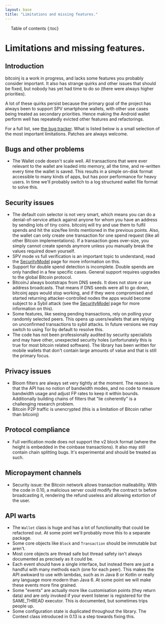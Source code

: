 ```yaml
---
layout: base
title: "Limitations and missing features."
---
```


<div markdown="1" id="toc" class="toc"><div markdown="1">

* Table of contents
{:toc}

</div></div>

<div markdown="1" class="toccontent">

# Limitations and missing features.

## Introduction

bitcoinj is a work in progress, and lacks some features you probably consider important. It also has strange quirks and other issues that should be fixed, but nobody has yet had time to do so (there were always higher priorities).

A lot of these quirks persist because the primary goal of the project has always been to support SPV smartphone wallets, with other use cases being treated as secondary priorities. Hence making the Android wallet perform well has repeatedly evicted other features and refactorings.

For a full list, see [the bug tracker](https://github.com/bitcoinj/bitcoinj/issues). What is listed below is a small selection of the most important limitations. Patches are always welcome.

## Bugs and other problems

* The Wallet code doesn't scale well. All transactions that were ever relevant to the wallet are loaded into memory, all the time, and re-written every time the wallet is saved. This results in a simple on-disk format accessible to many kinds of apps, but has poor performance for heavy users. In time we'll probably switch to a log structured wallet file format to solve this.

## Security issues

* The default coin selector is not very smart, which means you can do a denial-of-service attack against anyone for whom you have an address by sending lots of tiny coins. bitcoinj will try and use them to fulfil spends and hit the size/fee limits mentioned in the previous points. Also, the wallet can only create one transaction for one spend request (like all other Bitcoin implementations). If a transaction goes over-size, you simply cannot create spends anymore unless you manually break the values required down yourself.
* SPV mode vs full verification is an important topic to understand, read the [SecurityModel](/security-model) page for more information on this.
* Support for double spend detection is incomplete. Double spends are only handled in a few specific cases. General support requires upgrades to the global Bitcoin protocol.
* BitcoinJ always bootstraps from DNS seeds. It does not store or use address broadcasts. That means if DNS seeds were all to go down, bitcoinj apps would stop working, and if they were compromised and started returning attacker-controlled nodes the apps would become subject to a Sybil attack (see the [SecurityModel](/security-model) page for more information on this).
* Some features, like seeing pending transactions, rely on polling your randomly selected peers. This opens up users/wallets that are relying on unconfirmed transactions to sybil attacks. In future versions we may switch to using Tor by default to resolve this.
* The code has not been professionally audited by security specialists and may have other, unexpected security holes (unfortunately this is true for most bitcoin related software). The library has been written for mobile wallets that don't contain large amounts of value and that is still the primary focus.

## Privacy issues

* Bloom filters are always set very tightly at the moment. The reason is that the API has no notion of bandwidth modes, and no code to measure bandwidth usage and adjust FP rates to keep it within bounds. Additionally building chains of filters that "lie coherently" is a challenging research problem.
* Bitcoin P2P traffic is unencrypted (this is a limitation of Bitcoin rather than bitcoinj)

## Protocol compliance

* Full verification mode does not support the v2 block format (where the height is embedded in the coinbase transactions). It also may still contain chain splitting bugs. It's experimental and should be treated as such.

## Micropayment channels 

* Security issue: the Bitcoin network allows transaction malleability. With the code in 0.10, a malicious server could modify the contract tx before broadcasting it, rendering the refund useless and allowing extortion of the user.

## API warts

* The `Wallet` class is huge and has a lot of functionality that could be refactored out. At some point we'll probably move this to a separate package.
* Some core objects like `Block` and `Transaction` should be immutable but aren't.
* Most core objects are thread safe but thread safety isn't always documented as precisely as it could be.
* Each event should have a single interface, but instead there are just a handful with many methods each (one for each peer). This makes the API awkward to use with lambdas, such as in Java 8 or Kotlin or really any language more modern than Java 6. At some point we will make these events more fine grained.
* Some "events" are actually more like customisation points (they return data) and are only invoked if your event listener is registered for the SAME_THREAD executor. This is documented, but sometimes trips people up.
* Some configuration state is duplicated throughout the library. The Context class introduced in 0.13 is a step towards fixing this.